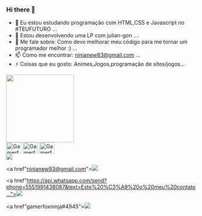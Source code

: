 ### Hi there 👋

- 🔭 Eu estou estudando programação com HTML,CSS e Javascript no #TEUFUTURO ...
- 👯 Estou desenvolvendo uma LP com julian-gon ...
- 💬 Me fale sobre: Como devo melhorar meu código para me tornar um programador melhor :) ...
- 📫 Como me encontrar: ninjanew83@gmail.com ...
- ⚡ Coisas que eu gosto:  Animes,Jogos,programação de sites/jogos...


<div>
  <img height="180em" src="https://github-readme-stats.vercel.app/api?username=Gamerfoxninja&show_icons=true&theme=synthwave">

  

</div>


<div style="display:inline-block">
  <img align="center" alt="Gamerfoxninja_HTML5" height="30" width="40" src="https://cdn.jsdelivr.net/gh/devicons/devicon/icons/html5/html5-plain.svg" />

  <img align="center" alt="Gamerfoxninja_HTML5" height="30" width="40" src="https://cdn.jsdelivr.net/gh/devicons/devicon/icons/css3/css3-plain.svg" />

  <img align="center" alt="Gamerfoxninja_HTML5" height="30" width="40" src="https://cdn.jsdelivr.net/gh/devicons/devicon/icons/javascript/javascript-plain.svg" />


</div>

<div>
  <a href"https://www.youtube.com/channel/UC0Li72ebFohroJdU_0KULjA"><img src="https://img.shields.io/badge/YouTube-FF0000?style=for-the-badge&logo=youtube&logoColor=white"></a>
  
  <a href"ninjanew93@gmail.com"><img src="https://img.shields.io/badge/Gmail-D14836?style=for-the-badge&logo=gmail&logoColor=white" ></a>
  
  <a href"https://api.whatsapp.com/send?phone=5551991438087&text=Este%20%C3%A9%20o%20meu%20contato..."><img src="https://img.shields.io/badge/WhatsApp-25D366?style=for-the-badge&logo=whatsapp&logoColor=white" ></a>
  
  <a href"gamerfoxninja#4945"><img src="https://img.shields.io/badge/Discord-7289DA?style=for-the-badge&logo=discord&logoColor=white" ></a>
</div>



